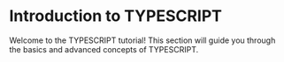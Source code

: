 # Introduction to TYPESCRIPT

Welcome to the TYPESCRIPT tutorial! This section will guide you through the basics and advanced concepts of TYPESCRIPT.
